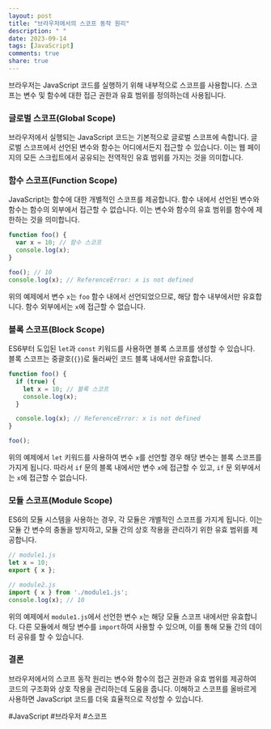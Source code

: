 ```yaml
---
layout: post
title: "브라우저에서의 스코프 동작 원리"
description: " "
date: 2023-09-14
tags: [JavaScript]
comments: true
share: true
---
```


브라우저는 JavaScript 코드를 실행하기 위해 내부적으로 스코프를 사용합니다. 스코프는 변수 및 함수에 대한 접근 권한과 유효 범위를 정의하는데 사용됩니다.

### 글로벌 스코프(Global Scope)

브라우저에서 실행되는 JavaScript 코드는 기본적으로 글로벌 스코프에 속합니다. 글로벌 스코프에서 선언된 변수와 함수는 어디에서든지 접근할 수 있습니다. 이는 웹 페이지의 모든 스크립트에서 공유되는 전역적인 유효 범위를 가지는 것을 의미합니다.

### 함수 스코프(Function Scope)

JavaScript는 함수에 대한 개별적인 스코프를 제공합니다. 함수 내에서 선언된 변수와 함수는 함수의 외부에서 접근할 수 없습니다. 이는 변수와 함수의 유효 범위를 함수에 제한하는 것을 의미합니다.

```javascript
function foo() {
  var x = 10; // 함수 스코프
  console.log(x);
}

foo(); // 10
console.log(x); // ReferenceError: x is not defined
```

위의 예제에서 변수 `x`는 `foo` 함수 내에서 선언되었으므로, 해당 함수 내부에서만 유효합니다. 함수 외부에서는 `x`에 접근할 수 없습니다.

### 블록 스코프(Block Scope)

ES6부터 도입된 `let`과 `const` 키워드를 사용하면 블록 스코프를 생성할 수 있습니다. 블록 스코프는 중괄호(`{}`)로 둘러싸인 코드 블록 내에서만 유효합니다.

```javascript
function foo() {
  if (true) {
    let x = 10; // 블록 스코프
    console.log(x);
  }

  console.log(x); // ReferenceError: x is not defined
}

foo();
```

위의 예제에서 `let` 키워드를 사용하여 변수 `x`를 선언할 경우 해당 변수는 블록 스코프를 가지게 됩니다. 따라서 `if` 문의 블록 내에서만 변수 `x`에 접근할 수 있고, `if` 문 외부에서는 `x`에 접근할 수 없습니다.

### 모듈 스코프(Module Scope)

ES6의 모듈 시스템을 사용하는 경우, 각 모듈은 개별적인 스코프를 가지게 됩니다. 이는 모듈 간 변수의 충돌을 방지하고, 모듈 간의 상호 작용을 관리하기 위한 유효 범위를 제공합니다.

```javascript
// module1.js
let x = 10;
export { x };

// module2.js
import { x } from './module1.js';
console.log(x); // 10
```

위의 예제에서 `module1.js`에서 선언한 변수 `x`는 해당 모듈 스코프 내에서만 유효합니다. 다른 모듈에서 해당 변수를 `import`하여 사용할 수 있으며, 이를 통해 모듈 간의 데이터 공유를 할 수 있습니다.

### 결론

브라우저에서의 스코프 동작 원리는 변수와 함수의 접근 권한과 유효 범위를 제공하여 코드의 구조화와 상호 작용을 관리하는데 도움을 줍니다. 이해하고 스코프를 올바르게 사용하면 JavaScript 코드를 더욱 효율적으로 작성할 수 있습니다.

#JavaScript #브라우저 #스코프